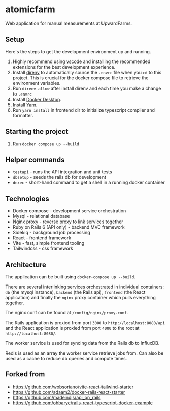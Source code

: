 # atomicfarm

Web application for manual measurements at UpwardFarms.

## Setup

Here's the steps to get the development environment up and running.

1. Highly recommend using [vscode](https://code.visualstudio.com/) and installing the recommended extensions for the best development experience.
1. Install [direnv](https://direnv.net/) to automatically source the `.envrc` file when you `cd` to this project. This is crucial for the docker compose file to retrieve the environment variables.
1. Run `direnv allow` after install direnv and each time you make a change to `.envrc`
1. Install [Docker Desktop](https://docs.docker.com/desktop/).
1. Install [Yarn](https://classic.yarnpkg.com/lang/en/docs/install/#mac-stable).
1. Run `yarn install` in frontend dir to initialize typescript compiler and formatter.

## Starting the project

1. Run `docker compose up --build`

## Helper commands

- `testapi` - runs the API integration and unit tests
- `dbsetup` - seeds the rails db for development
- `dexec` - short-hand command to get a shell in a running docker container

## Technologies

- Docker compose - development service orchestration
- Mysql - relational database
- Nginx proxy - reverse proxy to link services together
- Ruby on Rails 6 (API only) - backend MVC framework
- Sidekiq - background job processing
- React - frontend framework
- Vite - fast, simple frontend tooling
- Tailwindcss - css framework

## Architecture

The application can be built using `docker-compose up --build`.

There are several interlinking services orchestrated in individual containers: `db` (the mysql instance), `backend` (the Rails api), `frontend` (the React application) and finally the `nginx` proxy container which pulls everything together.

The nginx conf can be found at `/config/nginx/proxy.conf`.

The Rails application is proxied from port `3000` to `http://localhost:8080/api` and the React application is proxied from port `4000` to the root at `http://localhost:8080/`.

The worker service is used for syncing data from the Rails db to InfluxDB.

Redis is used as an array the worker service retrieve jobs from. Can also be used as a cache to reduce db queries and compute times.

## Forked from

- https://github.com/wobsoriano/vite-react-tailwind-starter
- https://github.com/adaam2/docker-rails-react-starter
- https://github.com/madeindjs/api_on_rails
- https://github.com/ohbarye/rails-react-typescript-docker-example
